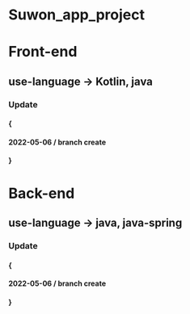 # Suwon_app_project

# Front-end
## use-language  -> Kotlin, java
### Update
#### {

#### 2022-05-06 / branch create

#### }

#
#
#
# Back-end
## use-language  -> java, java-spring   

### Update
#### {

#### 2022-05-06 / branch create

#### }